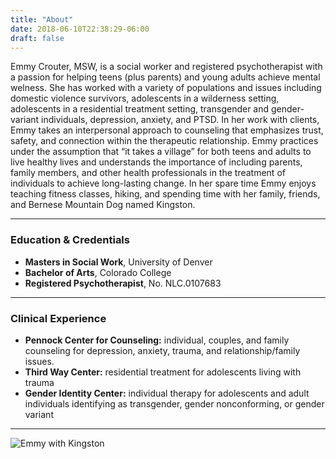 ```yaml
---
title: "About"
date: 2018-06-10T22:38:29-06:00
draft: false
---
```


Emmy Crouter, MSW, is a social worker and registered psychotherapist with a passion for helping teens (plus parents) and young adults achieve mental welness. She has worked with a variety of populations and issues including domestic violence survivors, adolescents in a wilderness setting, adolescents in a residential treatment setting, transgender and gender-variant individuals, depression, anxiety, and PTSD. In her work with clients, Emmy takes an interpersonal approach to counseling that emphasizes trust, safety, and connection within the therapeutic relationship. Emmy practices under the assumption that “it takes a village” for both teens and adults to live healthy lives and understands the importance of including parents, family members, and other health professionals in the treatment of individuals to achieve long-lasting change. In her spare time Emmy enjoys teaching fitness classes, hiking, and spending time with her family, friends, and Bernese Mountain Dog named Kingston. 

---

### Education & Credentials
- **Masters in Social Work**, University of Denver
- **Bachelor of Arts**, Colorado College
- **Registered Psychotherapist**, No. NLC.0107683
---

### Clinical Experience
- **Pennock Center for Counseling:** individual, couples, and family counseling for depression, anxiety, trauma, and relationship/family issues.
- **Third Way Center:** residential treatment for adolescents living with trauma
- **Gender Identity Center:** individual therapy for adolescents and adult individuals identifying as transgender, gender nonconforming, or gender variant

---

![Emmy with Kingston](/img/emmy-with-kingston.jpg)